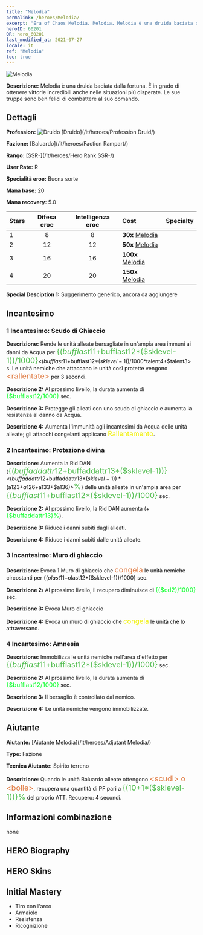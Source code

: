 ```yaml
---
title: "Melodia"
permalink: /heroes/Melodia/
excerpt: "Era of Chaos Melodia. Melodia. Melodia è una druida baciata dalla fortuna. È in grado di ottenere vittorie incredibili anche nelle situazioni più disperate. Le sue truppe sono ben felici di combattere al suo comando."
heroID: 60201
QR: hero_60201
last_modified_at: 2021-07-27
locale: it
ref: "Melodia"
toc: true
---
```

  ![Melodia](/images/h/h_Melodia.jpg)

 **Descrizione:** Melodia è una druida baciata dalla fortuna. È in grado di ottenere vittorie incredibili anche nelle situazioni più disperate. Le sue truppe sono ben felici di combattere al suo comando.
## Dettagli
 **Profession:** ![Druido](/images/h/h_prof_4.png)  [Druido](/it/heroes/Profession Druid/)

 **Fazione:** [Baluardo](/it/heroes/Faction Rampart/)

 **Rango:** [SSR-](/it/heroes/Hero Rank SSR-/)

 **User Rate:** R

 **Specialità eroe:** Buona sorte

 **Mana base:** 20

 **Mana recovery:** 5.0


  | Stars | Difesa eroe | Intelligenza eroe | Cost |     Specialty     |
  |---------|:---------------:|:---------------:|:--|--------------------|
  |    1    | 8 | 8 | **30x** [Melodia](/ItemsIT/her_364/) |  |
  |    2    | 12 | 12 | **50x** [Melodia](/ItemsIT/her_364/) |  |
  |    3    | 16 | 16 | **100x** [Melodia](/ItemsIT/her_364/) |  |
  |    4    | 20 | 20 | **150x** [Melodia](/ItemsIT/her_364/) |  |

 **Special Desciption 1:** Suggerimento generico, ancora da aggiungere

## Incantesimo
### 1 Incantesimo: Scudo di Ghiaccio
 **Descrizione:** Rende le unità alleate bersagliate in un'ampia area immuni ai danni da Acqua per <span style="color: #48b946;font-size:20px">{($bufflast11+$bufflast12*($sklevel-1))/1000}</span><span style="color: black"><($bufflast11+$bufflast12*($sklevel-1))/1000*$talent4+$talent3> s. Le unità nemiche che attaccano le unità così protette vengono <span style="color: #e07c44;font-size:20px">&lt;rallentate&gt;</span><span style="color: black"> per 3 secondi.

 **Descrizione 2:** Al prossimo livello, la durata aumenta di <span style="color: #00ff22;font-size:16px">{$bufflast12/1000}</span><span style="color: black"> sec.

 **Descrizione 3:** Protegge gli alleati con uno scudo di ghiaccio e aumenta la resistenza al danno da Acqua.

 **Descrizione 4:** Aumenta l'immunità agli incantesimi da Acqua delle unità alleate; gli attacchi congelanti applicano <span style="color: #f0f000;font-size:18px">Rallentamento</span><span style="color: black">.

### 2 Incantesimo: Protezione divina
 **Descrizione:** Aumenta la Rid DAN (<span style="color: #48b946;font-size:20px">{($buffaddattr12+$buffaddattr13*($sklevel-1))}</span><span style="color: black"><($buffaddattr12+$buffaddattr13*($sklevel-1))*($a123+$a126+$a133+$a136)><span style="color: #48b946;font-size:20px">%</span><span style="color: black">) delle unità alleate in un'ampia area per <span style="color: #48b946;font-size:20px">{($bufflast11+$bufflast12*($sklevel-1))/1000}</span><span style="color: black"> sec.

 **Descrizione 2:** Al prossimo livello, la Rid DAN aumenta (+<span style="color: #00ff22;font-size:16px">{$buffaddattr13}%</span><span style="color: black">).

 **Descrizione 3:** Riduce i danni subiti dagli alleati.

 **Descrizione 4:** Riduce i danni subiti dalle unità alleate.

### 3 Incantesimo: Muro di ghiaccio
 **Descrizione:** Evoca 1 Muro di ghiaccio che <span style="color: #e07c44;font-size:20px">congela</span><span style="color: black"> le unità nemiche circostanti per {($olast11+$olast12*($sklevel-1))/1000} sec.

 **Descrizione 2:** Al prossimo livello, il recupero diminuisce di <span style="color: #00ff22;font-size:16px">{($cd2)/1000}</span><span style="color: black"> sec.

 **Descrizione 3:** Evoca Muro di ghiaccio

 **Descrizione 4:** Evoca un muro di ghiaccio che <span style="color: #f0f000;font-size:18px">congela</span><span style="color: black"> le unità che lo attraversano.

### 4 Incantesimo: Amnesia
 **Descrizione:** Immobilizza le unità nemiche nell'area d'effetto per <span style="color: #48b946;font-size:20px">{($bufflast11+$bufflast12*($sklevel-1))/1000}</span><span style="color: black"> sec.

 **Descrizione 2:** Al prossimo livello, la durata aumenta di <span style="color: #00ff22;font-size:16px">{$bufflast12/1000}</span><span style="color: black"> sec.

 **Descrizione 3:** Il bersaglio è controllato dal nemico.

 **Descrizione 4:** Le unità nemiche vengono immobilizzate.


## Aiutante

 **Aiutante:**  [Aiutante Melodia](/it/heroes/Adjutant Melodia/) 

 **Type:**  Fazione 

 **Tecnica Aiutante:**  Spirito terreno 

 **Descrizione:** Quando le unità Baluardo alleate ottengono <span style="color: #e07c44;font-size:20px">&lt;scudi&gt; o &lt;bolle&gt;</span><span style="color: black">, recupera una quantità di PF pari a <span style="color: #48b946;font-size:20px">{(10+1*($sklevel-1))}%</span><span style="color: black"> del proprio ATT. Recupero: 4 secondi.

## Informazioni combinazione

  none
## HERO Biography

## HERO Skins

## Initial Mastery
   - Tiro con l'arco
   - Armaiolo
   - Resistenza
   - Ricognizione
